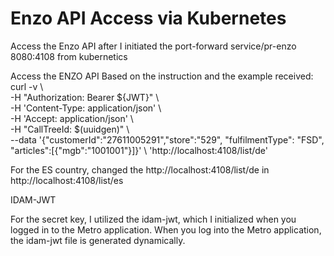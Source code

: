 # Enzo API Access via Kubernetes

Access the Enzo API after I initiated the port-forward service/pr-enzo 8080:4108 from kubernetics

Access the ENZO API
Based on the instruction and the example received: 
curl -v \    
-H "Authorization: Bearer ${JWT}" \    
-H 'Content-Type: application/json' \    
-H 'Accept: application/json' \    
-H "CallTreeId: $(uuidgen)" \    
--data '{"customerId":"27611005291","store":"529", "fulfilmentType": "FSD", "articles":[{"mgb":"1001001"}]}' \    'http://localhost:4108/list/de'

For the ES country, changed the http://localhost:4108/list/de in http://localhost:4108/list/es

IDAM-JWT

For the secret key, I utilized the idam-jwt, which I initialized when you logged in to the Metro application. When you log into the Metro application, the idam-jwt file is generated dynamically. 